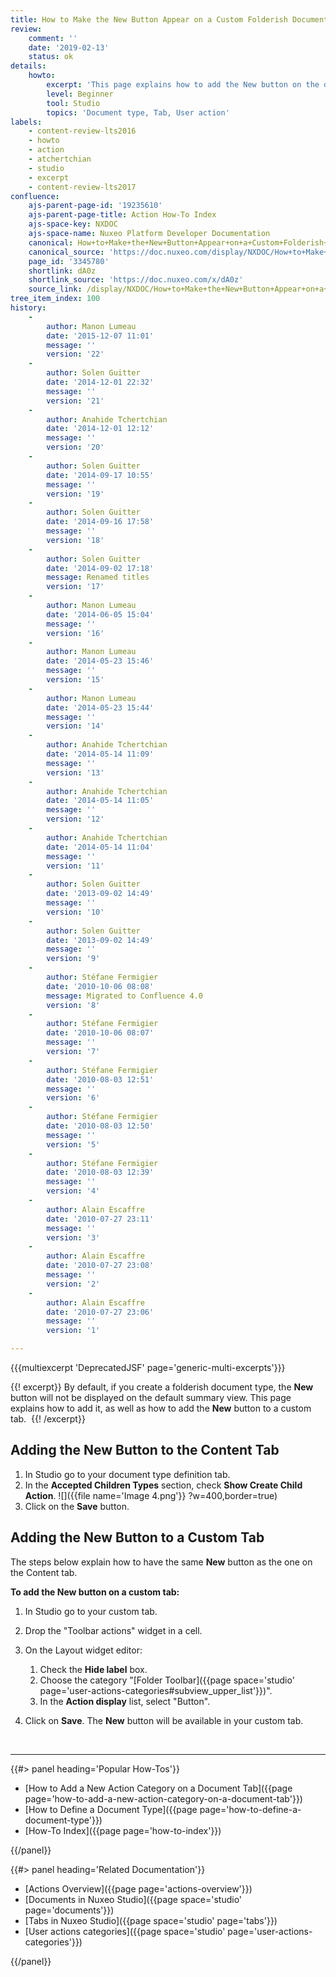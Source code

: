 ```yaml
---
title: How to Make the New Button Appear on a Custom Folderish Document
review:
    comment: ''
    date: '2019-02-13'
    status: ok
details:
    howto:
        excerpt: 'This page explains how to add the New button on the default Content tab and on a custom tab.  '
        level: Beginner
        tool: Studio
        topics: 'Document type, Tab, User action'
labels:
    - content-review-lts2016
    - howto
    - action
    - atchertchian
    - studio
    - excerpt
    - content-review-lts2017
confluence:
    ajs-parent-page-id: '19235610'
    ajs-parent-page-title: Action How-To Index
    ajs-space-key: NXDOC
    ajs-space-name: Nuxeo Platform Developer Documentation
    canonical: How+to+Make+the+New+Button+Appear+on+a+Custom+Folderish+Document
    canonical_source: 'https://doc.nuxeo.com/display/NXDOC/How+to+Make+the+New+Button+Appear+on+a+Custom+Folderish+Document'
    page_id: '3345780'
    shortlink: dA0z
    shortlink_source: 'https://doc.nuxeo.com/x/dA0z'
    source_link: /display/NXDOC/How+to+Make+the+New+Button+Appear+on+a+Custom+Folderish+Document
tree_item_index: 100
history:
    -
        author: Manon Lumeau
        date: '2015-12-07 11:01'
        message: ''
        version: '22'
    -
        author: Solen Guitter
        date: '2014-12-01 22:32'
        message: ''
        version: '21'
    -
        author: Anahide Tchertchian
        date: '2014-12-01 12:12'
        message: ''
        version: '20'
    -
        author: Solen Guitter
        date: '2014-09-17 10:55'
        message: ''
        version: '19'
    -
        author: Solen Guitter
        date: '2014-09-16 17:58'
        message: ''
        version: '18'
    -
        author: Solen Guitter
        date: '2014-09-02 17:18'
        message: Renamed titles
        version: '17'
    -
        author: Manon Lumeau
        date: '2014-06-05 15:04'
        message: ''
        version: '16'
    -
        author: Manon Lumeau
        date: '2014-05-23 15:46'
        message: ''
        version: '15'
    -
        author: Manon Lumeau
        date: '2014-05-23 15:44'
        message: ''
        version: '14'
    -
        author: Anahide Tchertchian
        date: '2014-05-14 11:09'
        message: ''
        version: '13'
    -
        author: Anahide Tchertchian
        date: '2014-05-14 11:05'
        message: ''
        version: '12'
    -
        author: Anahide Tchertchian
        date: '2014-05-14 11:04'
        message: ''
        version: '11'
    -
        author: Solen Guitter
        date: '2013-09-02 14:49'
        message: ''
        version: '10'
    -
        author: Solen Guitter
        date: '2013-09-02 14:49'
        message: ''
        version: '9'
    -
        author: Stéfane Fermigier
        date: '2010-10-06 08:08'
        message: Migrated to Confluence 4.0
        version: '8'
    -
        author: Stéfane Fermigier
        date: '2010-10-06 08:07'
        message: ''
        version: '7'
    -
        author: Stéfane Fermigier
        date: '2010-08-03 12:51'
        message: ''
        version: '6'
    -
        author: Stéfane Fermigier
        date: '2010-08-03 12:50'
        message: ''
        version: '5'
    -
        author: Stéfane Fermigier
        date: '2010-08-03 12:39'
        message: ''
        version: '4'
    -
        author: Alain Escaffre
        date: '2010-07-27 23:11'
        message: ''
        version: '3'
    -
        author: Alain Escaffre
        date: '2010-07-27 23:08'
        message: ''
        version: '2'
    -
        author: Alain Escaffre
        date: '2010-07-27 23:06'
        message: ''
        version: '1'

---
```

{{{multiexcerpt 'DeprecatedJSF' page='generic-multi-excerpts'}}}

{{! excerpt}}
By default, if you create a folderish document type, the **New** button will not be displayed on the default summary view. This page explains how to add it, as well as how to add the **New** button to a custom tab.&nbsp;
{{! /excerpt}}

## Adding the New&nbsp;Button to the Content Tab

1.  In Studio go to your document type definition tab.
2.  In the **Accepted Children Types** section, check **Show Create Child Action**.
    ![]({{file name='Image 4.png'}} ?w=400,border=true)
3.  Click on the **Save** button.

## Adding the New Button to a Custom Tab

The steps below explain how to have the same **New** button as the one on the Content tab.

**To add the New button on a custom tab:**

1.  In Studio go to your custom tab.
2.  Drop the "Toolbar actions" widget in a cell.
3.  On the Layout widget editor:

    1.  Check the **Hide label** box.
    2.  Choose the category "[Folder Toolbar]({{page space='studio' page='user-actions-categories#subview_upper_list'}})".&nbsp;
    3.  In the **Action display** list, select "Button".
4.  Click on **Save**.
    The **New** button will be available in your custom tab.

&nbsp;

* * *

<div class="row" data-equalizer data-equalize-on="medium"><div class="column medium-6">{{#> panel heading='Popular How-Tos'}}

- [How to Add a New Action Category on a Document Tab]({{page page='how-to-add-a-new-action-category-on-a-document-tab'}})
- [How to Define a Document Type]({{page page='how-to-define-a-document-type'}})
- [How-To Index]({{page page='how-to-index'}})

{{/panel}}</div><div class="column medium-6">{{#> panel heading='Related Documentation'}}

- [Actions Overview]({{page page='actions-overview'}})
- [Documents in Nuxeo Studio]({{page space='studio' page='documents'}})
- [Tabs in Nuxeo Studio]({{page space='studio' page='tabs'}})
- [User actions categories]({{page space='studio' page='user-actions-categories'}})

{{/panel}}</div></div>
